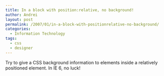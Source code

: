 ```yaml
---
title: In a block with position:relative, no background!
author: Andrei
layout: post
permalink: /2007/01/in-a-block-with-positionrelative-no-background/
categories:
  - Information Technology
tags:
  - css
  - designer
---
```

Try to give a CSS background information to elements inside a relatively positioned element. In IE 6, no luck!